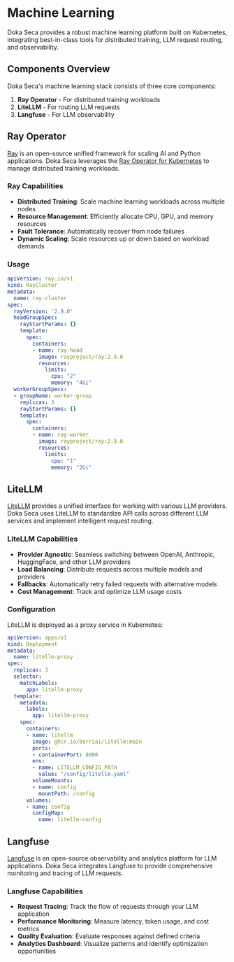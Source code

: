 # Machine Learning

Doka Seca provides a robust machine learning platform built on Kubernetes, integrating best-in-class tools for distributed training, LLM request routing, and observability.

## Components Overview

Doka Seca's machine learning stack consists of three core components:

1. **Ray Operator** - For distributed training workloads
2. **LiteLLM** - For routing LLM requests
3. **Langfuse** - For LLM observability

## Ray Operator

[Ray](https://ray.io/) is an open-source unified framework for scaling AI and Python applications. Doka Seca leverages the [Ray Operator for Kubernetes](https://docs.ray.io/en/latest/cluster/kubernetes/index.html) to manage distributed training workloads.

### Ray Capabilities

- **Distributed Training**: Scale machine learning workloads across multiple nodes
- **Resource Management**: Efficiently allocate CPU, GPU, and memory resources
- **Fault Tolerance**: Automatically recover from node failures
- **Dynamic Scaling**: Scale resources up or down based on workload demands

### Usage

```yaml
apiVersion: ray.io/v1
kind: RayCluster
metadata:
  name: ray-cluster
spec:
  rayVersion: '2.9.0'
  headGroupSpec:
    rayStartParams: {}
    template:
      spec:
        containers:
        - name: ray-head
          image: rayproject/ray:2.9.0
          resources:
            limits:
              cpu: "2"
              memory: "4Gi"
  workerGroupSpecs:
  - groupName: worker-group
    replicas: 3
    rayStartParams: {}
    template:
      spec:
        containers:
        - name: ray-worker
          image: rayproject/ray:2.9.0
          resources:
            limits:
              cpu: "1"
              memory: "2Gi"
```

## LiteLLM

[LiteLLM](https://github.com/BerriAI/litellm) provides a unified interface for working with various LLM providers.
Doka Seca uses LiteLLM to standardize API calls across different LLM services and implement intelligent request routing.

### LiteLLM Capabilities

- **Provider Agnostic**: Seamless switching between OpenAI, Anthropic, HuggingFace, and other LLM providers
- **Load Balancing**: Distribute requests across multiple models and providers
- **Fallbacks**: Automatically retry failed requests with alternative models
- **Cost Management**: Track and optimize LLM usage costs

### Configuration

LiteLLM is deployed as a proxy service in Kubernetes:

```yaml
apiVersion: apps/v1
kind: Deployment
metadata:
  name: litellm-proxy
spec:
  replicas: 3
  selector:
    matchLabels:
      app: litellm-proxy
  template:
    metadata:
      labels:
        app: litellm-proxy
    spec:
      containers:
      - name: litellm
        image: ghcr.io/berriai/litellm:main
        ports:
        - containerPort: 8000
        env:
        - name: LITELLM_CONFIG_PATH
          value: "/config/litellm.yaml"
        volumeMounts:
        - name: config
          mountPath: /config
      volumes:
      - name: config
        configMap:
          name: litellm-config
```

## Langfuse

[Langfuse](https://langfuse.com/) is an open-source observability and analytics platform for LLM applications.
Doka Seca integrates Langfuse to provide comprehensive monitoring and tracing of LLM requests.

### Langfuse Capabilities

- **Request Tracing**: Track the flow of requests through your LLM application
- **Performance Monitoring**: Measure latency, token usage, and cost metrics
- **Quality Evaluation**: Evaluate responses against defined criteria
- **Analytics Dashboard**: Visualize patterns and identify optimization opportunities
